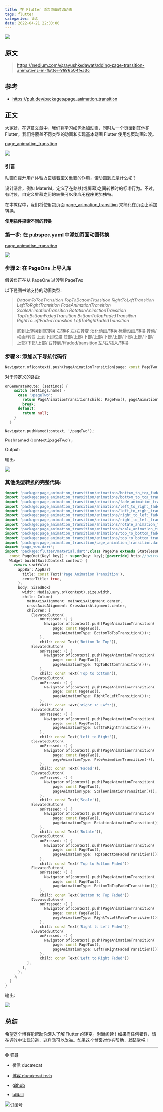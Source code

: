 ```yaml
---
title: 在 Flutter 添加页面过渡动画
tags: flutter
categories: 译文
date: 2022-04-21 22:00:00
---
```


![](https://ducafecat.oss-cn-beijing.aliyuncs.com/podcast/20220421215950.png)

## 原文

> https://medium.com/@aayushkedawat/adding-page-transition-animations-in-flutter-8886a04fea3c

## 参考

- https://pub.dev/packages/page_animation_transition

## 正文

大家好，在这篇文章中，我们将学习如何添加动画，同时从一个页面到其他在 Flutter。我们将覆盖不同类型的动画和实现基本动画 Flutter 使用包页动画过渡。

[page_animation_transition](https://pub.dev/packages/page_animation_transition)

![](https://ducafecat.oss-cn-beijing.aliyuncs.com/podcast/40ee03520353bab2bece9861db71a77cafb0a46646b3b1470638736e5befbba3.gif)

### 引言

动画在提升用户体验方面起着至关重要的作用，但动画到底是什么呢？

设计语言，例如 Material，定义了在路线(或屏幕)之间转换时的标准行为。不过，有时候，自定义屏幕之间的转换可以使应用程序更加独特。

在本教程中，我们将使用包页面 [page_animation_transition](https://pub.dev/packages/page_animation_transition) 来简化在页面上添加转换。

**使用插件探索不同的转换**

### 第一步: 在 pubspec.yaml 中添加页面动画转换

[page_animation_transition](https://pub.dev/packages/page_animation_transition)

![](https://ducafecat.oss-cn-beijing.aliyuncs.com/podcast/0bb48e9c7e617e26a9f7544c014060d5be9d60ad5b746001b4678e41995ed981.png)

### 步骤 2: 在 PageOne 上导入库

假设您正在从 PageOne 过渡到 PageTwo

以下是图书馆支持的动画类型:

> _BottomToTopTransition
> TopToBottomTransition
> RightToLeftTransition
> LeftToRightTransition
> FadeAnimationTransition
> ScaleAnimationTransition
> RotationAnimationTransition
> TopToBottomFadedTransition
> BottomToTopFadedTransition
> RightToLeftFadedTransition
> LeftToRightFadedTransition_
>
> 底到上转换到底转换
> 右转移
> 左/右转变
> 淡化动画/转换
> 标量动画/转换
> 转动/动画/转变
> 上到下到过渡
> 底部/上部/下部/上部/下部/上部/下部/上部/下部/上部/下部/上部/
> 右转到/ftfaded/transition
> 左/右/插入/转换

### 步骤 3: 添加以下导航代码行

```dart
Navigator.of(context).push(PageAnimationTransition(page: const PageTwo(), pageAnimationType: BottomToTopTransition()));
```

对于预定义的路由:

```dart
onGenerateRoute: (settings) {
    switch (settings.name) {
      case '/pageTwo':
        return PageAnimationTransition(child: PageTwo(), pageAnimationType: LeftToRightFadedTransition());
        break;
      default:
        return null;
    }
  }
```

`Navigator.pushNamed(context, '/pageTwo');`

Pushnamed (context,’/pageTwo’) ;

Output:

输出:

![](https://ducafecat.oss-cn-beijing.aliyuncs.com/podcast/0d94c5df4678dc40275cc6671fe4de1d874c33b42d48ca7e2174b60719bf647c.gif)

### 其他类型转换的完整代码:

```dart
import 'package:page_animation_transition/animations/bottom_to_top_faded_transition.dart';
import 'package:page_animation_transition/animations/bottom_to_top_transition.dart';
import 'package:page_animation_transition/animations/fade_animation_transition.dart';
import 'package:page_animation_transition/animations/left_to_right_faded_transition.dart';
import 'package:page_animation_transition/animations/left_to_right_transition.dart';
import 'package:page_animation_transition/animations/right_to_left_faded_transition.dart';
import 'package:page_animation_transition/animations/right_to_left_transition.dart';
import 'package:page_animation_transition/animations/rotate_animation_transition.dart';
import 'package:page_animation_transition/animations/scale_animation_transition.dart';
import 'package:page_animation_transition/animations/top_to_bottom_faded.dart';
import 'package:page_animation_transition/animations/top_to_bottom_transition.dart';
import 'package:page_animation_transition/page_animation_transition.dart';
import 'page_two.dart';
import 'package:flutter/material.dart';class PageOne extends StatelessWidget {
  const PageOne({Key? key}) : super(key: key);[@override](http://twitter.com/override)
  Widget build(BuildContext context) {
    return Scaffold(
      appBar: AppBar(
        title: const Text('Page Animation Transition'),
        centerTitle: true,
      ),
      body: SizedBox(
        width: MediaQuery.of(context).size.width,
        child: Column(
          mainAxisAlignment: MainAxisAlignment.center,
          crossAxisAlignment: CrossAxisAlignment.center,
          children: [
            ElevatedButton(
                onPressed: () {
                  Navigator.of(context).push(PageAnimationTransition(
                      page: const PageTwo(),
                      pageAnimationType: BottomToTopTransition()));
                },
                child: const Text('Bottom To Top')),
            ElevatedButton(
                onPressed: () {
                  Navigator.of(context).push(PageAnimationTransition(
                      page: const PageTwo(),
                      pageAnimationType: TopToBottomTransition()));
                },
                child: const Text('Top to bottom')),
            ElevatedButton(
                onPressed: () {
                  Navigator.of(context).push(PageAnimationTransition(
                      page: const PageTwo(),
                      pageAnimationType: RightToLeftTransition()));
                },
                child: const Text('Right To Left')),
            ElevatedButton(
                onPressed: () {
                  Navigator.of(context).push(PageAnimationTransition(
                      page: const PageTwo(),
                      pageAnimationType: LeftToRightTransition()));
                },
                child: const Text('Left to Right')),
            ElevatedButton(
                onPressed: () {
                  Navigator.of(context).push(PageAnimationTransition(
                      page: const PageTwo(),
                      pageAnimationType: FadeAnimationTransition()));
                },
                child: const Text('Faded')),
            ElevatedButton(
                onPressed: () {
                  Navigator.of(context).push(PageAnimationTransition(
                      page: const PageTwo(),
                      pageAnimationType: ScaleAnimationTransition()));
                },
                child: const Text('Scale')),
            ElevatedButton(
                onPressed: () {
                  Navigator.of(context).push(PageAnimationTransition(
                      page: const PageTwo(),
                      pageAnimationType: RotationAnimationTransition()));
                },
                child: const Text('Rotate')),
            ElevatedButton(
                onPressed: () {
                  Navigator.of(context).push(PageAnimationTransition(
                      page: const PageTwo(),
                      pageAnimationType: TopToBottomFadedTransition()));
                },
                child: const Text('Top to Bottom Faded')),
            ElevatedButton(
                onPressed: () {
                  Navigator.of(context).push(PageAnimationTransition(
                      page: const PageTwo(),
                      pageAnimationType: BottomToTopFadedTransition()));
                },
                child: const Text('Bottom to Top Faded')),
            ElevatedButton(
                onPressed: () {
                  Navigator.of(context).push(PageAnimationTransition(
                      page: const PageTwo(),
                      pageAnimationType: RightToLeftFadedTransition()));
                },
                child: const Text('Right to Left Faded')),
            ElevatedButton(
                onPressed: () {
                  Navigator.of(context).push(PageAnimationTransition(
                      page: const PageTwo(),
                      pageAnimationType: LeftToRightFadedTransition()));
                },
                child: const Text('Left to Right Faded')),
          ],
        ),
      ),
    );
  }
}
```

输出:

![](https://ducafecat.oss-cn-beijing.aliyuncs.com/podcast/a609843013e13f572c6ecc1b53b400b836695a4b0630f2896d76a49efbbe47ef.gif)

## 总结

希望这个博客能帮助你深入了解 Flutter 的转变。谢谢阅读！如果有任何错误，请在评论中让我知道，这样我可以改进。如果这个博客对你有帮助，就鼓掌吧！

---

© 猫哥

- 微信 ducafecat

- [博客 ducafecat.tech](https://ducafecat.tech/)

- [github](https://github.com/ducafecat)

- [bilibili](https://space.bilibili.com/404904528)

![订阅号](https://ducafecat.tech/img/banner-gzh.png)
